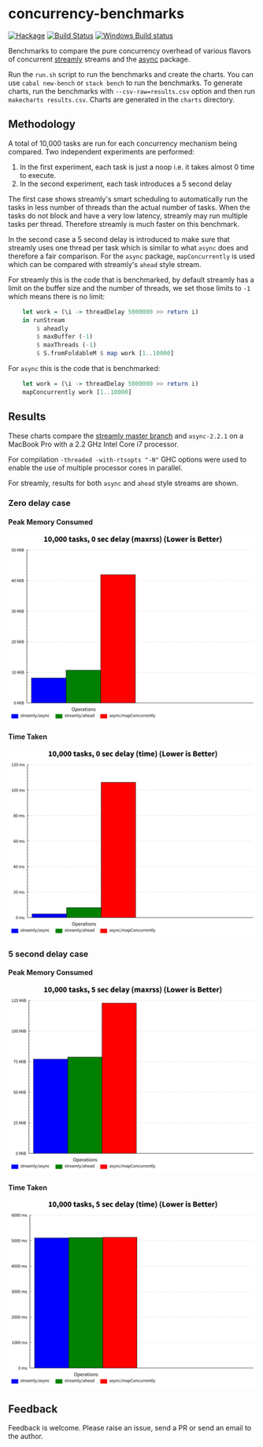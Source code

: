 # concurrency-benchmarks

[![Hackage](https://img.shields.io/hackage/v/concurrency-benchmarks.svg?style=flat)](https://hackage.haskell.org/package/concurrency-benchmarks)
[![Build Status](https://travis-ci.org/composewell/concurrency-benchmarks.svg?branch=master)](https://travis-ci.org/composewell/concurrency-benchmarks)
[![Windows Build status](https://ci.appveyor.com/api/projects/status/wqban615v9f21xqi?svg=true)](https://ci.appveyor.com/project/harendra-kumar/concurrency-benchmarks)

Benchmarks to compare the pure concurrency overhead of various flavors of
concurrent [streamly](https://github.com/composewell/streamly) streams and the
[async](https://hackage.haskell.org/package/async) package.

Run the `run.sh` script to run the benchmarks and create the charts. You can
use `cabal new-bench` or `stack bench` to run the benchmarks. To generate
charts, run the benchmarks with `--csv-raw=results.csv` option and then run
`makecharts results.csv`. Charts are generated in the `charts` directory.

## Methodology

A total of 10,000 tasks are run for each concurrency mechanism being compared.
Two independent experiments are performed:

1. In the first experiment, each task is just a noop i.e. it takes almost 0 time
   to execute.
2. In the second experiment, each task introduces a 5 second delay

The first case shows streamly's smart scheduling to automatically run the tasks
in less number of threads than the actual number of tasks.  When the tasks do
not block and have a very low latency, streamly may run multiple tasks per
thread.  Therefore streamly is much faster on this benchmark.

In the second case a 5 second delay is introduced to make sure that streamly
uses one thread per task which is similar to what `async` does and therefore a
fair comparison.  For the `async` package, `mapConcurrently` is used which can
be compared with streamly's `ahead` style stream.

For streamly this is the code that is benchmarked, by default streamly has a
limit on the buffer size and the number of threads, we set those limits to `-1`
which means there is no limit:

```haskell
    let work = (\i -> threadDelay 5000000 >> return i)
    in runStream
        $ aheadly
        $ maxBuffer (-1)
        $ maxThreads (-1)
        $ S.fromFoldableM $ map work [1..10000]
```

For `async` this is the code that is benchmarked:

```haskell
    let work = (\i -> threadDelay 5000000 >> return i)
    mapConcurrently work [1..10000]
```

## Results

These charts compare the [streamly master
branch](https://github.com/composewell/streamly/commit/d73041c957d4211a6dc89624f0ebff54178bda6a)
and `async-2.2.1` on a MacBook Pro with a 2.2 GHz Intel Core i7 processor.

For compilation `-threaded -with-rtsopts "-N"` GHC options were used to enable
the use of multiple processor cores in parallel.

For streamly, results for both `async` and `ahead` style streams are shown.

### Zero delay case

#### Peak Memory Consumed

[![Comparison of maxrss](https://github.com/composewell/concurrency-benchmarks/blob/master/charts/10,000tasks,0secdelay-maxrss.svg)](https://github.com/composewell/concurrency-benchmarks/blob/master/charts/10,000tasks,0secdelay-maxrss.svg)

#### Time Taken

[![Comparison of time](https://github.com/composewell/concurrency-benchmarks/blob/master/charts/10,000tasks,0secdelay-time.svg)](https://github.com/composewell/concurrency-benchmarks/blob/master/charts/10,000tasks,0secdelay-time.svg)

### 5 second delay case

#### Peak Memory Consumed

[![Comparison of maxrss](https://github.com/composewell/concurrency-benchmarks/blob/master/charts/10,000tasks,5secdelay-maxrss.svg)](https://github.com/composewell/concurrency-benchmarks/blob/master/charts/10,000tasks,5secdelay-maxrss.svg)

#### Time Taken

[![Comparison of time](https://github.com/composewell/concurrency-benchmarks/blob/master/charts/10,000tasks,5secdelay-time.svg)](https://github.com/composewell/concurrency-benchmarks/blob/master/charts/10,000tasks,5secdelay-time.svg)

## Feedback

Feedback is welcome. Please raise an issue, send a PR or send an email to the
author.
